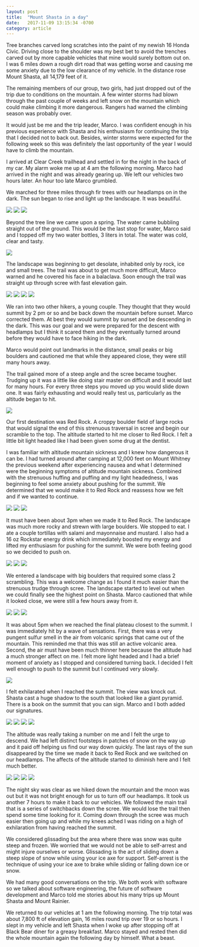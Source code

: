 ```yaml
---
layout: post
title:  "Mount Shasta in a day"
date:   2017-11-09 13:15:34 -0700
category: article
---
```


Tree branches carved long scratches into the paint of my newish 16 Honda Civic. Driving close to the shoulder was my best bet to avoid the trenches carved out by more capable vehicles that mine would surely bottom out on. I was 6 miles down a rough dirt road that was getting worse and causing me some anxiety due to the low clearance of my vehicle. In the distance rose Mount Shasta, all 14,179 feet of it. 

The remaining members of our group, two girls, had just dropped out of the trip due to conditions on the mountain. A few winter storms had blown through the past couple of weeks and left snow on the mountain which could make climbing it more dangerous. Rangers had warned the climbing season was probably over.

It would just be me and the trip leader, Marco. I was confident enough in his previous experience with Shasta and his enthusiasm for continuing the trip that I decided not to back out. Besides, winter storms were expected for the following week so this was definitely the last opportunity of the year I would have to climb the mountain. 

I arrived at Clear Creek trailhead and settled in for the night in the back of my car. My alarm woke me up at 4 am the following morning. Marco had arrived in the night and was already gearing up. We left our vehicles two hours later. An hour too late Marco grumbled.

We marched for three miles through fir trees with our headlamps on in the dark. The sun began to rise and light up the landscape. It was beautiful. 

<img src="/css/images/shasta/night.jpg" class="left" />
<img src="/css/images/shasta/morning.jpg" class="right" />
<img src="/css/images/shasta/morningmarco.jpg" />

Beyond the tree line we came upon a spring. The water came bubbling straight out of the ground. This would be the last stop for water, Marco said and I topped off my two water bottles, 3 liters in total. The water was cold, clear and tasty.

<img src="/css/images/shasta/spring.jpg" />

The landscape was beginning to get desolate, inhabited only by rock, ice and small trees. The trail was about to get much more difficult, Marco warned and he covered his face in a balaclava. Soon enough the trail was straight up through scree with fast elevation gain. 

<img src="/css/images/shasta/balaclava.jpg" class="left" />
<img src="/css/images/shasta/scree.jpg" class="right" />
<img src="/css/images/shasta/marcoup.jpg" class="left" />
<img src="/css/images/shasta/up.jpg" class="right" />

<p style="clear:both;"></p>

We ran into two other hikers, a young couple. They thought that they would summit by 2 pm or so and be back down the mountain before sunset. Marco corrected them. At best they would summit by sunset and be descending in the dark. This was our goal and we were prepared for the descent with headlamps but I think it scared them and they eventually turned around before they would have to face hiking in the dark.

Marco would point out landmarks in the distance, small peaks or big boulders and cautioned me that while they appeared close, they were still many hours away. 

The trail gained more of a steep angle and the scree became tougher. Trudging up it was a little like doing stair master on difficult and it would last for many hours. For every three steps you moved up you would slide down one. It was fairly exhausting and would really test us, particularly as the altitude began to hit.

<img src="/css/images/shasta/strenuous.jpg" />

Our first destination was Red Rock. A croppy boulder field of large rocks that would signal the end of this strenuous traversal in scree and begin our scramble to the top. The altitude started to hit me closer to Red Rock. I felt a little bit light headed like I had been given some drug at the dentist. 

I was familiar with altitude mountain sickness and I knew how dangerous it can be. I had turned around after camping at 12,000 feet on Mount Whitney the previous weekend after experiencing nausea and what I determined were the beginning symptoms of altitude mountain sickness. Combined with the strenuous huffing and puffing and my light headedness, I was beginning to feel some anxiety about pushing for the summit. We determined that we would make it to Red Rock and reassess how we felt and if we wanted to continue.

<img src="/css/images/shasta/redclimb3.jpg" />
<img src="/css/images/shasta/redclimb2.jpg" class="left" />
<img src="/css/images/shasta/redclimb.jpg" class="right" />

<p style="clear:both;"></p>

It must have been about 3pm when we made it to Red Rock. The landscape was much more rocky and strewn with large boulders. We stopped to eat. I ate a couple tortillas with salami and mayonnaise and mustard. I also had a 16 oz Rockstar energy drink which immediately boosted my energy and lifted my enthusiasm for pushing for the summit. We were both feeling good so we decided to push on.

<img src="/css/images/shasta/clouds.jpg" />
<img src="/css/images/shasta/lookingdown.jpg" class="left" />
<img src="/css/images/shasta/bigboulders.jpg" class="right" />

<p style="clear:both;"></p>

We entered a landscape with big boulders that required some class 2 scrambling. This was a welcome change as I found it much easier than the strenuous trudge through scree. The landscape started to level out when we could finally see the highest point on Shasta. Marco cautioned that while it looked close, we were still a few hours away from it.

<img src="/css/images/shasta/landscape.jpg" />
<img src="/css/images/shasta/summitindistance.jpg" class="right" />
<img src="/css/images/shasta/landscapewithsun.jpg" class="left" />

<p style="clear:both;"></p>

It was about 5pm when we reached the final plateau closest to the summit. I was immediately hit by a wave of sensations. First, there was a very pungent sulfur smell in the air from volcanic springs that came out of the mountain. This reminded me that this was still an active volcanic area. Second, the air must have been much thinner here because the altitude had a much stronger affect on me. I felt more light headed and I had a brief moment of anxiety as I stopped and considered turning back. I decided I felt well enough to push to the summit but I continued very slowly. 

<img src="/css/images/shasta/shasta.jpg" />

I felt exhilarated when I reached the summit. The view was knock out. Shasta cast a huge shadow to the south that looked like a giant pyramid. There is a book on the summit that you can sign. Marco and I both added our signatures.

<img src="/css/images/shasta/pyramid.jpg" />
<img src="/css/images/shasta/east.jpg" class="left" />
<img src="/css/images/shasta/book.jpg" class="right" />
<img src="/css/images/shasta/north.jpg" />

<p style="clear:both;"></p>

The altitude was really taking a number on me and I felt the urge to descend. We had left distinct footsteps in patches of snow on the way up and it paid off helping us find our way down quickly. The last rays of the sun disappeared by the time we made it back to Red Rock and we switched on our headlamps. The affects of the altitude started to diminish here and I felt much better. 

<img src="/css/images/shasta/martian.jpg" class="left" />
<img src="/css/images/shasta/setting.jpg" class="right" />
<img src="/css/images/shasta/sunsetting.jpg" class="left" />
<img src="/css/images/shasta/redrockset.jpg" class="right" />

<p style="clear:both;"></p>

The night sky was clear as we hiked down the mountain and the moon was out but it was not bright enough for us to turn off our headlamps. It took us another 7 hours to make it back to our vehicles. We followed the main trail that is a series of switchbacks down the scree. We would lose the trail then spend some time looking for it. Coming down through the scree was much easier then going up and while my knees ached I was riding on a high of exhilaration from having reached the summit.

We considered glissading but the area where there was snow was quite steep and frozen. We worried that we would not be able to self-arrest and might injure ourselves or worse. Glissading is the act of sliding down a steep slope of snow while using your ice axe for support. Self-arrest is the technique of using your ice axe to brake while sliding or falling down ice or snow.

We had many good conversations on the trip. We both work with software so we talked about software engineering, the future of software development and Marco told me stories about his many trips up Mount Shasta and Mount Rainier.

We returned to our vehicles at 1 am the following morning. The trip total was about 7,800 ft of elevation gain, 16 miles round trip over 19 or so hours. I slept in my vehicle and left Shasta when I woke up after stopping off at Black Bear diner for a greasy breakfast. Marco stayed and rested then did the whole mountain again the following day by himself. What a beast. 





